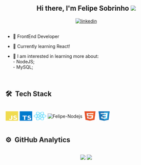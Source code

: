 <div align="center">
  <h2> Hi there, I'm Felipe Sobrinho  <img src="https://raw.githubusercontent.com/kaueMarques/kaueMarques/master/hi.gif" width="25px"> </h1>
  <a href="https://www.linkedin.com/in/felipesobrinho/" target="_blank">
  <img align="center" src="https://img.shields.io/badge/-felipesobrinho-05122A?style=flat&logo=linkedin" alt="linkedin"/>
  </a>
</div>
<br>
  
- 🔭 FrontEnd Developer

- 🌱 Currently learning React! 

- 🚀 I am interested in learning more about: <br>
      - NodeJS; <br>
      - MySQL; <br>
<br>

## 🛠 &nbsp;Tech Stack
<div style="display: inline_block"><br>
  <img align="center" alt="Felipe-Js" height="30" width="40" src="https://raw.githubusercontent.com/devicons/devicon/master/icons/javascript/javascript-plain.svg">
  <img align="center" alt="Felipe-Ts" height="30" width="40" src="https://raw.githubusercontent.com/devicons/devicon/master/icons/typescript/typescript-plain.svg">
  <img align="center" alt="Felipe-React" height="30" width="40" src="https://raw.githubusercontent.com/devicons/devicon/master/icons/react/react-original.svg">
  <img align="center" alt="Felipe-Nodejs" height="30" width="40" src="https://cdn.jsdelivr.net/gh/devicons/devicon/icons/nodejs/nodejs-original.svg">
  <img align="center" alt="Felipe-HTML" height="30" width="40" src="https://raw.githubusercontent.com/devicons/devicon/master/icons/html5/html5-original.svg">
  <img align="center" alt="Felipe-CSS" height="30" width="40" src="https://raw.githubusercontent.com/devicons/devicon/master/icons/css3/css3-original.svg">
  </div>
 <br>
  
  ## ⚙️ &nbsp;GitHub Analytics
  <br>
  <div align="center">
  <a href="https://github.com/felipesobrinho"> </a>
  <img height="180em" src="https://github-readme-stats.vercel.app/api?username=felipesobrinho&show_icons=true&theme=dracula&include_all_commits=true&count_private=true"/>
  <img height="180em" src="https://github-readme-stats.vercel.app/api/top-langs/?username=felipesobrinho&layout=compact&langs_count=7&theme=dracula"/>
</div>
